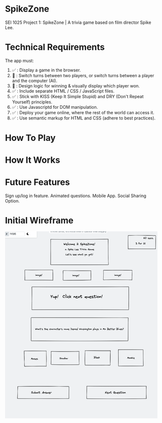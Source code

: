 # SpikeZone
SEI 1025 Project 1: SpikeZone | A trivia game based on film director Spike Lee.


# Technical Requirements
The app must:

1. ✅ : Display a game in the browser.
2. 🚧 : Switch turns between two players, or switch turns between a player and the computer (AI).
3. 🚧 : Design logic for winning & visually display which player won.
4. ✅ : Include separate HTML / CSS / JavaScript files.
5. ✅ : Stick with KISS (Keep It Simple Stupid) and DRY (Don't Repeat Yourself) principles.
6. ✅ : Use Javascriptd for DOM manipulation.
7. ✅ : Deploy your game online, where the rest of the world can access it.
8. ✅ : Use semantic markup for HTML and CSS (adhere to best practices).

# How To Play
<!-- Find game here: https://jusbuckingham.github.io/spikezone/  -->

# How It Works
   
# Future Features
Sign up/log in feature.
Animated questions.
Mobile App.
Social Sharing Option.

# Initial Wireframe
![Getting Started](./wireframe-spikezone.png)